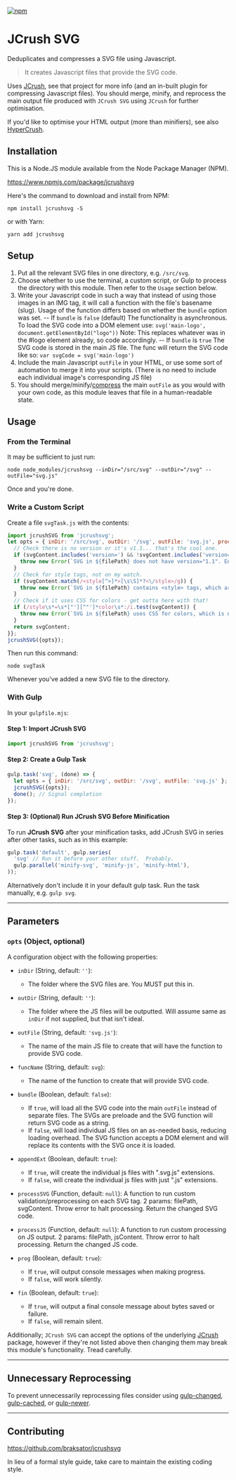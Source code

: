 [![npm](https://img.shields.io/npm/dt/jcrushsvg.svg)](#)

JCrush SVG
==========

Deduplicates and compresses a SVG file using Javascript.

> It creates Javascript files that provide the SVG code.

Uses [JCrush](https://www.npmjs.com/package/jcrush), see that project for more info (and an in-built plugin for
compressing Javascript files).  You should merge, minify, and reprocess the main output file produced with
`JCrush SVG` using `JCrush` for further optimisation.

If you'd like to optimise your HTML output (more than minifiers), see also [HyperCrush](https://www.npmjs.com/package/hypercrush).


## Installation

This is a Node.JS module available from the Node Package Manager (NPM).

https://www.npmjs.com/package/jcrushsvg

Here's the command to download and install from NPM:

`npm install jcrushsvg -S`

or with Yarn:

`yarn add jcrushsvg`

## Setup

1) Put all the relevant SVG files in one directory, e.g. `/src/svg`.
2) Choose whether to use the terminal, a custom script, or Gulp to process the directory with this module.  Then refer to the `Usage` section below.
3) Write your Javascript code in such a way that instead of using those images in an IMG tag,
it will call a function with the file's basename (slug).  Usage of the function differs based on whether the `bundle` option was set.
-- If `bundle` is `false` (default) The functionality is asynchronous. To load the SVG code into a DOM element use: `svg('main-logo', document.getElementById("logo"))`
  Note: This replaces whatever was in the #logo element already, so code accordingly.
-- If `bundle` is `true` The SVG code is stored in the main JS file. The func will return the SVG code like so: `var svgCode = svg('main-logo')`
4) Include the main Javascript `outFile` in your HTML, or use some sort of automation to merge it into your scripts.
(There is no need to include each individual image's corresponding JS file)
5) You should merge/minify/[compress](https://www.npmjs.com/package/jcrush) the main `outFile` as you would with your own code,
as this module leaves that file in a human-readable state.

## Usage


### From the Terminal

It may be sufficient to just run:

`node node_modules/jcrushsvg --inDir="/src/svg" --outDir="/svg" --outFile="svg.js"`

Once and you're done.

### Write a Custom Script

Create a file `svgTask.js` with the contents:

```javascript
import jcrushSVG from 'jcrushsvg';
let opts = { inDir: '/src/svg', outDir: '/svg', outFile: 'svg.js', processFile:(filePath, svgContent) => {
  // Check there is no version or it's v1.1... that's the cool one.
  if (svgContent.includes('version=') && !svgContent.includes('version="1.1"')) {
    throw new Error(`SVG in ${filePath} does not have version="1.1". Ensure you set "SVG Profile: SVG 1.1" in save-as dialogue of Adobe Illustrator.`);
  }
  // Check for style tags, not on my watch.
  if (svgContent.match(/<style[^>]*>[\s\S]*?<\/style>/g)) {
    throw new Error(`SVG in ${filePath} contains <style> tags, which are not allowed. Ensure you set "CSS Properties: Presentation Attributes" in save-as dialogue of Adobe Illustrator.`);
  }
  // Check if it uses CSS for colors - get outta here with that!
  if (/style\s*=\s*["'][^"']*color\s*:/i.test(svgContent)) {
    throw new Error(`SVG in ${filePath} uses CSS for colors, which is not allowed. Ensure you set "CSS Properties: Presentation Attributes" in save-as dialogue of Adobe Illustrator.`);
  }
  return svgContent;
}};
jcrushSVG({opts});
```

Then run this command:

`node svgTask`

Whenever you've added a new SVG file to the directory.

### With Gulp

In your `gulpfile.mjs`:

#### Step 1: Import **JCrush SVG**

```javascript
import jcrushSVG from 'jcrushsvg';
```

#### Step 2: Create a Gulp Task


```javascript
gulp.task('svg', (done) => {
  let opts = { inDir: '/src/svg', outDir: '/svg', outFile: 'svg.js' };
  jcrushSVG({opts});
  done(); // Signal completion
});
```

#### Step 3: (Optional) Run **JCrush SVG** Before Minification

To run **JCrush SVG** after your minification tasks, add JCrush SVG in series after other tasks, such as in this example:

```javascript
gulp.task('default', gulp.series(
  'svg' // Run it before your other stuff.  Probably.
  gulp.parallel('minify-svg', 'minify-js', 'minify-html'),
));
```

Alternatively don't include it in your default gulp task.  Run the task manually, e.g. `gulp svg`.


---

## Parameters

### `opts` (Object, optional)

A configuration object with the following properties:

- `inDir` (String, default: `''`):
  - The folder where the SVG files are.  You MUST put this in.

- `outDir` (String, default: `''`):
  - The folder where the JS files will be outputted.  Will assume same as `inDir` if not supplied, but that isn't ideal.

- `outFile` (String, default: `'svg.js'`):
  - The name of the main JS file to create that will have the function to provide SVG code.

- `funcName` (String, default: `svg`):
  - The name of the function to create that will provide SVG code.

- `bundle` (Boolean, default: `false`):
  - If `true`, will load all the SVG code into the main `outFile` instead of separate files.  The SVGs are preloade
  and the SVG function will return SVG code as a string.
  - If `false`, will load individual JS files on an as-needed basis, reducing loading overhead. The SVG function accepts a DOM element
  and will replace its contents with the SVG once it is loaded.

- `appendExt` (Boolean, default: `true`):
  - If `true`, will create the individual js files with ".svg.js" extensions.
  - If `false`, will create the individual js files with just ".js" extensions.

- `processSVG` (Function, default: `null`):
  A function to run custom validation/preprocessing on each SVG tag.  2 params: filePath, svgContent. Throw error to halt
   processing. Return the changed SVG code.

- `processJS` (Function, default: `null`):
  A function to run custom processing on JS output. 2 params: filePath, jsContent. Throw error to halt processing. Return the
  changed JS code.

- `prog` (Boolean, default: `true`):
  - If `true`, will output console messages when making progress.
  - If `false`, will work silently.

- `fin` (Boolean, default: `true`):
  - If `true`, will output a final console message about bytes saved or failure.
  - If `false`, will remain silent.

Additionally; `JCrush SVG` can accept the options of the underlying [JCrush](https://www.npmjs.com/package/jcrush)
package, however if they're not listed above then changing them may break this module's functionality.  Tread carefully.

---

## Unnecessary Reprocessing

To prevent unnecessarily reprocessing files consider using [gulp-changed](https://www.npmjs.com/package/gulp-changed),
[gulp-cached](https://www.npmjs.com/package/gulp-cached), or [gulp-newer](https://www.npmjs.com/package/gulp-newer).

---

## Contributing

https://github.com/braksator/jcrushsvg

In lieu of a formal style guide, take care to maintain the existing coding
style.

